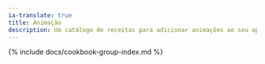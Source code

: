 ```yaml
---
ia-translate: true
title: Animação
description: Um catálogo de receitas para adicionar animações ao seu aplicativo Flutter.
---
```


{% include docs/cookbook-group-index.md %}
